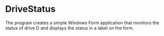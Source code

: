 # DriveStatus
The program creates a simple Windows Form application that monitors the status of drive D and displays the status in a label on the form.
